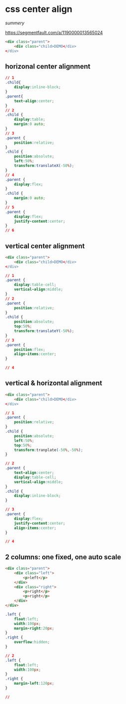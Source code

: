 # css center align
*summery*

https://segmentfault.com/a/1190000013565024
 
```html
<div class="parent">
    <div class="child>DEMO</div>
</div>
```
## horizonal center alignment

```css
// 1
.child{
    display:inline-block;
}
.parent{
    text-align:center;
}
// 2
.child {
    display:table;
    margin:0 auto;
}
// 3
.parent {
    position:relative;
}
.child {
    position:absolute;
    left:50%;
    transform:translateX(-50%);
}
// 4
.parent {
    display:flex;
}
.child {
    margin:0 auto;
}
// 5
.parent {
    display:flex;
    justify-content:center;
}
// 6

```
## vertical center alignment 
```html
<div class="parent">
    <div class="child>DEMO</div>
</div>
```
```css
// 1
.parent {
    display:table-cell;
    vertical-align:middle;
}
// 2
.parent {
    position:relative;
}
.child {
    position:absolute;
    top:50%;
    transform:translateY(-50%);
}
// 3
.parent {
    position:flex;
    align-items:center;
}

// 4

```
## vertical & horizontal alignment

```html
<div class="parent">
    <div class="child>DEMO</div>
</div>
```

```css
// 1
.parent {
    position:relative;
}
.child {
    position:absolute;
    left:50%;
    top:50%;
    transform:tranplate(-50%,-50%);
}

// 2
.parent {
    text-align:center;
    display:table-cell;
    vertical-align:middle;
}
.child {
    display:inline-block;
}

// 3
.parent {
    display:flex;
    justify-content:center;
    align-items:center;
}

// 4

```

## 2 columns: one fixed, one auto scale
```html
<div class="parent">
    <div class="left">
        <p>left</p>
    </div>
    <div class="right">
        <p>right</p>
        <p>right</p>
    </div>
</div>
```
```css
.left {
    float:left;
    width:100px;
    margin-right:20px;
}
.right {
    overflow:hidden;
}

// 2
.left {
    float:left;
    width:100px;
}
.right {
    margin-left:120px;
}

// 

```
